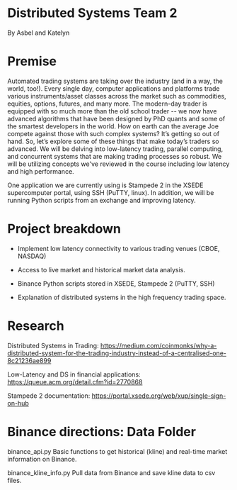 # Distributed Systems Team 2
By Asbel and Katelyn 

# Premise

Automated trading systems are taking over the industry (and in a way, the world, too!). Every single day, computer applications and platforms trade various instruments/asset classes across the market such as commodities, equities, options, futures, and many more. The modern-day trader is equipped with so much more than the old school trader -- we now have advanced algorithms that have been designed by PhD quants and some of the smartest developers in the world. How on earth can the average Joe compete against those with such complex systems? It’s getting so out of hand. So, let’s explore some of these things that make today’s traders so advanced. We will be delving into low-latency trading, parallel computing, and concurrent systems that are making trading processes so robust. We will be utilizing concepts we've reviewed in the course including low latency and high performance.  

One application we are currently using is Stampede 2 in the XSEDE supercomputer portal, using SSH (PuTTY, linux). In addition, we will be running Python scripts from an exchange and improving latency.

# Project breakdown 
* Implement low latency connectivity to various trading venues (CBOE, NASDAQ)

* Access to live market and historical market data analysis.

* Binance Python scripts stored in XSEDE, Stampede 2 (PuTTY, SSH)

* Explanation of distributed systems in the high frequency trading space. 
  
# Research

Distributed Systems in Trading: 
https://medium.com/coinmonks/why-a-distributed-system-for-the-trading-industry-instead-of-a-centralised-one-8c21236ae899 

Low-Latency and DS in financial applications: 
https://queue.acm.org/detail.cfm?id=2770868 

Stampede 2 documentation:
https://portal.xsede.org/web/xup/single-sign-on-hub

# Binance directions: Data Folder
binance_api.py
Basic functions to get historical (kline) and real-time market information on Binance.

binance_kline_info.py
Pull data from Binance and save kline data to csv files.

